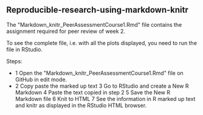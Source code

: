 ## Reproducible-research-using-markdown-knitr

The "Markdown_knitr_PeerAssessmentCourse1.Rmd" file contains the assignment required for peer review of week 2.

To see the complete file, i.e. with all the plots displayed, you need to run the file in RStudio.

Steps:

- 1 Open the "Markdown_knitr_PeerAssessmentCourse1.Rmd" file on GitHub in edit mode.
- 2 Copy paste the marked up text
3 Go to RStudio and create a New R Markdown
4 Paste the text copied in step 2
5 Save the New R Markdown file
6 Knit to HTML
7 See the information in R marked up text and knitr as displayed in the RStudio HTML browser.
